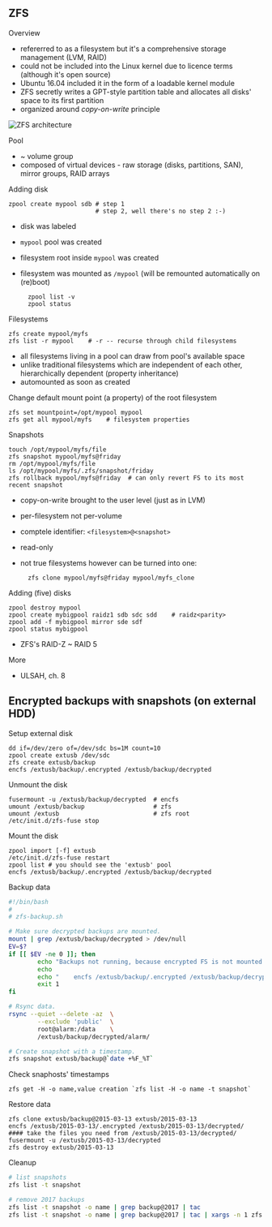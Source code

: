 ZFS
---

Overview

* refererred to as a filesystem but it's a comprehensive storage management (LVM, RAID)
* could not be included into the Linux kernel due to licence terms (although it's open source)
* Ubuntu 16.04 included it in the form of a loadable kernel module
* ZFS secretly writes a GPT-style partition table and allocates all disks' space to its first partition
* organized around *copy-on-write* principle

![ZFS architecture](https://www.safaribooksonline.com/library/view/unix-and-linux/9780134278308/image/ZFSArchitecture.png)

Pool

* ~ volume group
* composed of virtual devices - raw storage (disks, partitions, SAN), mirror groups, RAID arrays

Adding disk

    zpool create mypool sdb # step 1
                            # step 2, well there's no step 2 :-)

* disk was labeled
* `mypool` pool was created
* filesystem root inside `mypool` was created
* filesystem was mounted as `/mypool` (will be remounted automatically on (re)boot)

        zpool list -v
        zpool status

Filesystems

    zfs create mypool/myfs
    zfs list -r mypool    # -r -- recurse through child filesystems

* all filesystems living in a pool can draw from pool's available space
* unlike traditional filesystems which are independent of each other, hierarchically dependent (property inheritance)
* automounted as soon as created

Change default mount point (a property) of the root filesystem

    zfs set mountpoint=/opt/mypool mypool
    zfs get all mypool/myfs    # filesystem properties

Snapshots

    touch /opt/mypool/myfs/file
    zfs snapshot mypool/myfs@friday
    rm /opt/mypool/myfs/file
    ls /opt/mypool/myfs/.zfs/snapshot/friday
    zfs rollback mypool/myfs@friday  # can only revert FS to its most recent snapshot

* copy-on-write brought to the user level (just as in LVM)
* per-filesystem not per-volume
* comptele identifier: `<filesystem>@<snapshot>`
* read-only
* not true filesystems however can be turned into one:

        zfs clone mypool/myfs@friday mypool/myfs_clone

Adding (five) disks

    zpool destroy mypool
    zpool create mybigpool raidz1 sdb sdc sdd    # raidz<parity>
    zpool add -f mybigpool mirror sde sdf
    zpool status mybigpool

* ZFS's RAID-Z ~ RAID 5

More

* ULSAH, ch. 8

Encrypted backups with snapshots (on external HDD)
-----------------------------------------------------

Setup external disk

    dd if=/dev/zero of=/dev/sdc bs=1M count=10
    zpool create extusb /dev/sdc
    zfs create extusb/backup
    encfs /extusb/backup/.encrypted /extusb/backup/decrypted

Unmount the disk

    fusermount -u /extusb/backup/decrypted  # encfs
    umount /extusb/backup                   # zfs
    umount /extusb                          # zfs root
    /etc/init.d/zfs-fuse stop

Mount the disk

    zpool import [-f] extusb
    /etc/init.d/zfs-fuse restart
    zpool list # you should see the 'extusb' pool
    encfs /extusb/backup/.encrypted /extusb/backup/decrypted

Backup data

```bash
#!/bin/bash
#
# zfs-backup.sh

# Make sure decrypted backups are mounted.
mount | grep /extusb/backup/decrypted > /dev/null
EV=$?
if [[ $EV -ne 0 ]]; then
        echo "Backups not running, because encrypted FS is not mounted. Run:"
        echo
        echo "    encfs /extusb/backup/.encrypted /extusb/backup/decrypted"
        exit 1
fi

# Rsync data.
rsync --quiet --delete -az  \
        --exclude 'public'  \
        root@alarm:/data    \
        /extusb/backup/decrypted/alarm/

# Create snapshot with a timestamp.
zfs snapshot extusb/backup@`date +%F_%T`
```

Check snaphosts' timestamps

    zfs get -H -o name,value creation `zfs list -H -o name -t snapshot`

Restore data

    zfs clone extusb/backup@2015-03-13 extusb/2015-03-13
    encfs /extusb/2015-03-13/.encrypted /extusb/2015-03-13/decrypted/
    #### take the files you need from /extusb/2015-03-13/decrypted/
    fusermount -u /extusb/2015-03-13/decrypted
    zfs destroy extusb/2015-03-13
    
Cleanup

```bash
# list snapshots
zfs list -t snapshot

# remove 2017 backups
zfs list -t snapshot -o name | grep backup@2017 | tac                                # check
zfs list -t snapshot -o name | grep backup@2017 | tac | xargs -n 1 zfs destroy -r    # remove      
```
